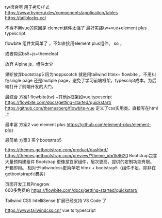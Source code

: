 tw很爽啊
用于拷贝样式
https://www.hyperui.dev/components/application/tables
https://tailblocks.cc/

不得不用vue的原因是 element组件太强了
最好实践tw+vue+element plus  typescript


flowbite 组件太简单了 ，不如直接用element plus组件。 so ，

或者购买bs5+js+themeleaf

放弃 Alpine.js，组件太少
 
果断放弃bootstrap5 因为hoppscotch 就是用tailwind
htmx+ flowbite 。不用纠结single page 还是mutiple page，避免了学习前端框架，typescript成本。为后端打开了前端开发的大门。

最综合 方案1 flowbite(tw) +其他js框架如vue,typescript
      https://flowbite.com/docs/getting-started/quickstart/ 
      https://github.com/themesberg/flowbite-vue
      定义了css实用类。直接写在html上
      
最丰富 方案2 vue element plus   https://github.com/element-plus/element-plus

最简单 方案3 买个bootstrap5



https://themes.getbootstrap.com/product/dashbrd/
https://themes.getbootstrap.com/preview/?theme_id=158620
Bootstrap包含大量预构建组件 Bootstrap 更像是宜家组件，层次更高，提供的定制功能有限。 开箱即用。
相对于tailwindcss更简单吧
htmx + bootstrap5（组件不足，除非在getbootstrap付费买）

页面开发工具Pinegrow    
600多免费的
https://flowbite.com/docs/getting-started/quickstart/ 

Tailwind CSS IntelliSense 扩展已经支持 VS Code 了

https://www.tailwindcss.cn/
vue
ts typescript
